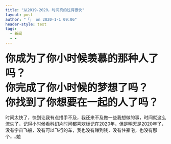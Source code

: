 ```yaml
---
title: "从2019-2020，时间真的过得很快"
layout: post
author: "「」 on 2020-1-1 09:06"
header-style: text
tags:
  - 新闻
  - -
---
```


<head></head>
<body>
 <strong><font size="6">你成为了你小时候羡慕的那种人了吗？<br> 你完成了你小时候的梦想了吗？<br> 你找到了你想要在一起的人了吗？</font><br> </strong>
 <br> 时间太快了，快到让我有点措手不及，我还来不及做一些我想做的事，时间就这么流失了，记得小时候看科幻片时间都喜欢标记在2020年，但是明天是2020年了，没有宇宙飞船，没有可以飞行的车，我也没有赚到钱，没有住豪宅，也没有那个.....她
 <br> 
 <br> 
 <br>
</body>


